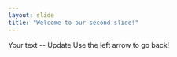 ```yaml
---
layout: slide
title: "Welcome to our second slide!"
---
```

Your text -- Update
Use the left arrow to go back!
